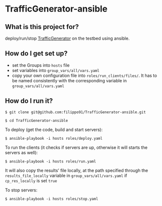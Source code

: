 # TrafficGenerator-ansible

## What is this project for?
deploy/run/stop [TrafficGenerator](https://github.com/HKUST-SING/TrafficGenerator) on the testbed using ansible.

## How do I get set up?
* set the Groups into `hosts` file
* set variables into `group_vars/all/vars.yaml`
* copy your own configuration file into `roles/run_clients/files/`. It has to be named consistently with the corresponding variable in `group_vars/all/vars.yaml` 

## How do I run it?
`$ git clone git@github.com:filippo91/TrafficGenerator-ansible.git`

`$ cd TrafficGenerator-ansible`

To deploy (get the code, build and start servers):

`$ ansible-playbook -i hosts roles/deploy.yaml`

To run the clients (it checks if servers are up, otherwise it will starts the servers as well):

`$ ansible-playbook -i hosts roles/run.yaml`

It will also copy the results' file locally, at the path specified through the `results_file_locally` variable in `group_vars/all/vars.yaml` if `cp_res_locally` is set `true`

To stop servers:

`$ ansible-playbook -i hosts roles/stop.yaml`
